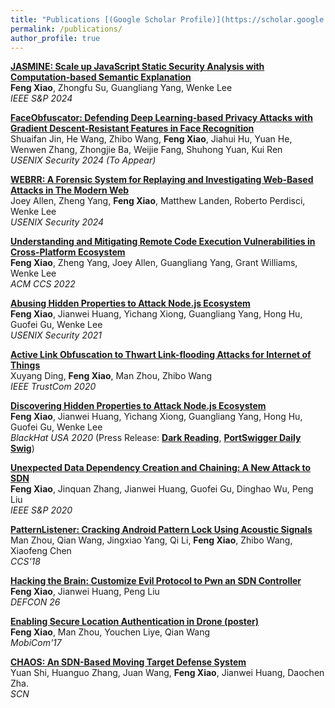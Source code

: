 ```yaml
---
title: "Publications [(Google Scholar Profile)](https://scholar.google.com/citations?user=DYbE0ZQAAAAJ&hl=en)"
permalink: /publications/
author_profile: true
---
```



<b>[JASMINE: Scale up JavaScript Static Security Analysis with Computation-based Semantic Explanation](https://fxiao.me/publications/)</b> <br>
<b>Feng Xiao</b>, Zhongfu Su, Guangliang Yang, Wenke Lee <br>
<i>IEEE S&P 2024</i> 


<b>[FaceObfuscator: Defending Deep Learning-based Privacy Attacks with Gradient Descent-Resistant Features in Face Recognition](https://fxiao.me/publications/)</b> <br>
Shuaifan Jin, He Wang, Zhibo Wang, <b>Feng Xiao</b>, Jiahui Hu, Yuan He, Wenwen Zhang, Zhongjie Ba, Weijie Fang, Shuhong Yuan, Kui Ren<br>
<i>USENIX Security 2024 (To Appear)</i> 

<b>[WEBRR: A Forensic System for Replaying and Investigating Web-Based Attacks in The Modern Web](https://fxiao.me/publications/)</b> <br>
Joey Allen, Zheng Yang, <b>Feng Xiao</b>, Matthew Landen, Roberto Perdisci, Wenke Lee <br>
<i>USENIX Security 2024</i> 

<b>[Understanding and Mitigating Remote Code Execution Vulnerabilities in Cross-Platform Ecosystem](https://fxiao.me/publications/)</b> <br>
<b>Feng Xiao</b>, Zheng Yang, Joey Allen, Guangliang Yang, Grant Williams, Wenke Lee <br>
<i>ACM CCS 2022</i> 

<b>[Abusing Hidden Properties to Attack Node.js Ecosystem](https://fxiao.me/publications/usenix21)</b> <br>
<b>Feng Xiao</b>, Jianwei Huang, Yichang Xiong, Guangliang Yang, Hong Hu, Guofei Gu, Wenke Lee <br>
<i>USENIX Security 2021</i> 

<b>[Active Link Obfuscation to Thwart Link-flooding Attacks for Internet of Things](https://fxiao.me/publications/trustcom20)</b> <br>
Xuyang Ding, <b>Feng Xiao</b>, Man Zhou, Zhibo Wang <br>
<i>IEEE TrustCom 2020</i> 

<b>[Discovering Hidden Properties to Attack Node.js Ecosystem](https://fxiao.me/publications/bh20)</b> <br>
<b>Feng Xiao</b>, Jianwei Huang, Yichang Xiong, Guangliang Yang, Hong Hu, Guofei Gu, Wenke Lee <br>
<i>BlackHat USA 2020</i>  (Press Release: [**Dark Reading**](https://www.darkreading.com/vulnerabilities---threats/hidden-property-abusing-allows-attacks-on-nodejs-applications/d/d-id/1338509), [**PortSwigger Daily Swig**](https://portswigger.net/daily-swig/amp/black-hat-usa-your-guide-to-the-top-web-hacking-sessions-in-2020))
 
<b>[Unexpected Data Dependency Creation and Chaining: A New Attack to SDN](https://fxiao.me/publications/sp20)</b> <br>
<b>Feng Xiao</b>, Jinquan Zhang, Jianwei Huang, Guofei Gu, Dinghao Wu, Peng Liu <br>
<i>IEEE S&P 2020</i>
 
<b>[PatternListener: Cracking Android Pattern Lock Using Acoustic Signals](https://fxiao.me/publications/ccs18)</b> <br>
Man Zhou, Qian Wang, Jingxiao Yang, Qi Li, <b>Feng Xiao</b>, Zhibo Wang, Xiaofeng Chen <br>
<i>CCS'18</i>

<b>[Hacking the Brain: Customize Evil Protocol to Pwn an SDN Controller](https://fxiao.me/publications/defcon26)</b> <br>
<b>Feng Xiao</b>, Jianwei Huang, Peng Liu <br>
<i>DEFCON 26</i>

<b>[Enabling Secure Location Authentication in Drone (poster)](https://fxiao.me/publications/mobicom17)</b> <br>
<b>Feng Xiao</b>, Man Zhou, Youchen Liye, Qian Wang <br>
<i>MobiCom'17</i>

<!--
<b>[A Security-enhanced vTPM 2.0 for Cloud Computing](https://fxiao.me/publications/icics17)</b> <br> 
Juan Wang, <b>Feng Xiao</b>, Jianwei Huang, Daochen Zha <br><i>ICICS'17</i>
-->

<b>[CHAOS: An SDN-Based Moving Target Defense System](https://fxiao.me/publications/scn)</b> <br>
Yuan Shi, Huanguo Zhang, Juan Wang, <b>Feng Xiao</b>, Jianwei Huang, Daochen Zha.<br>
<i>SCN</i>


